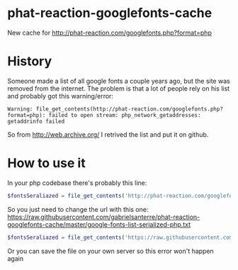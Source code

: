 # phat-reaction-googlefonts-cache
New cache for http://phat-reaction.com/googlefonts.php?format=php

# History
Someone made a list of all google fonts a couple years ago, but the site was removed from the internet. The problem is that a lot of people rely on his list and probably got this warning/error:
```
Warning: file_get_contents(http://phat-reaction.com/googlefonts.php?format=php): failed to open stream: php_network_getaddresses: getaddrinfo failed
```
So from http://web.archive.org/ I retrived the list and put it on github.

# How to use it
In your php codebase there's probably this line:
```php
$fontsSeraliazed = file_get_contents('http://phat-reaction.com/googlefonts.php?format=php');
```
So you just need to change the url with this one: https://raw.githubusercontent.com/gabrielsanterre/phat-reaction-googlefonts-cache/master/google-fonts-list-serialized-php.txt
```php
$fontsSeraliazed = file_get_contents('https://raw.githubusercontent.com/gabrielsanterre/phat-reaction-googlefonts-cache/master/google-fonts-list-serialized-php.txt');
```
Or you can save the file on your own server so this error won't happen again

